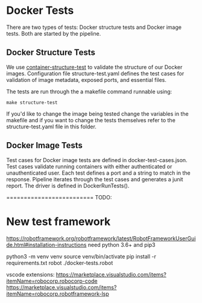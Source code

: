 # Docker Tests

There are two types of tests: Docker structure tests and Docker image tests. Both are started by the pipeline.

## Docker Structure Tests
We use [container-structure-test](https://github.com/GoogleContainerTools/container-structure-test) to validate the structure of our Docker images. Configuration file structure-test.yaml defines the test cases for validation of image metadata, exposed ports, and essential files.

The tests are run through the a makefile command runnable using:

`make structure-test`

If you'd like to change the image being tested change the variables in the makefile and if you want to change the tests themselves refer to the structure-test.yaml file in this folder.
## Docker Image Tests
Test cases for Docker image tests are defined in docker-test-cases.json. Test cases validate running containers with either authenticated or unauthenticated user.
Each test defines a port and a string to match in the response. Pipeline iterates through the test cases and generates a junit report.
The driver is defined in DockerRunTests().

=========================
TODO:
# New test framework
https://robotframework.org/robotframework/latest/RobotFrameworkUserGuide.html#installation-instructions
need python 3.6+ and pip3

python3 -m venv venv
source venv/bin/activate
pip install -r requirements.txt
robot ./docker-tests.robot

vscode extensions:
  https://marketplace.visualstudio.com/items?itemName=robocorp.robocorp-code
  https://marketplace.visualstudio.com/items?itemName=robocorp.robotframework-lsp